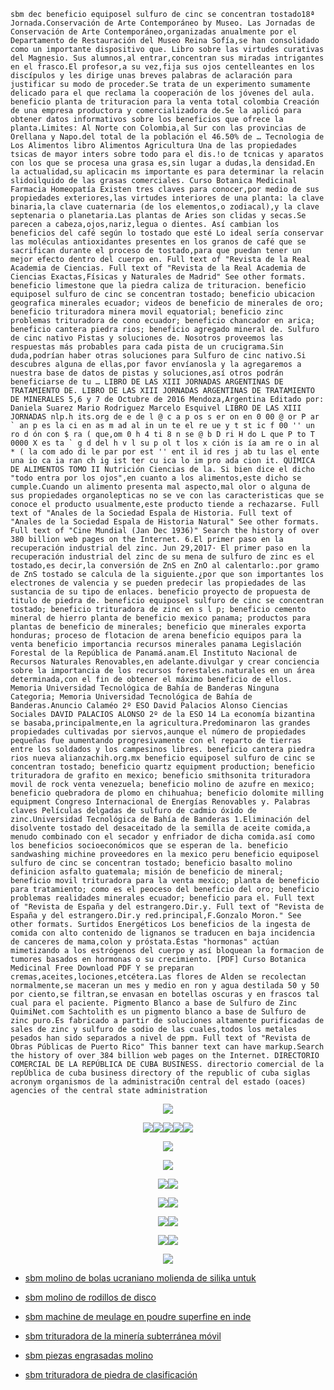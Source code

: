 
```
sbm dec beneficio equiposel sulfuro de cinc se concentran tostado18ª Jornada.Conservación de Arte Contemporáneo by Museo. Las Jornadas de Conservación de Arte Contemporáneo,organizadas anualmente por el Departamento de Restauración del Museo Reina Sofía,se han consolidado como un importante dispositivo que. Libro sobre las virtudes curativas del Magnesio. Sus alumnos,al entrar,concentran sus miradas intrigantes en el frasco.El profesor,a su vez,fija sus ojos centelleantes en los discípulos y les dirige unas breves palabras de aclaración para justificar su modo de proceder.Se trata de un experimento sumamente delicado para el que reclama la cooperación de los jóvenes del aula. beneficio planta de trituracion para la venta total colombia Creación de una empresa productora y comercializadora de.Se la aplicó para obtener datos informativos sobre los beneficios que ofrece la planta.Limites: Al Norte con Colombia,al Sur con las provincias de Orellana y Napo.del total de la población el 46.50% de … Tecnologia de Los Alimentos libro Alimentos Agricultura Una de las propiedades tsicas de mayor inters sobre todo para el dis.!o de tcnicas y aparatos con los que se procesa una grasa es,sin lugar a dudas,la densidad.En la actualidad,su aplicacin ms importante es para determinar la relacin slidoilquido de las grasas comerciales. Curso Botanica Medicinal Farmacia Homeopatía Existen tres claves para conocer,por medio de sus propiedades exteriores,las virtudes interiores de una planta: la clave binaria,la clave cuaternaria (de los elementos,o zodiacal),y la clave septenaria o planetaria.Las plantas de Aries son clidas y secas.Se parecen a cabeza,ojos,nariz,legua o dientes. Así cambian los beneficios del café según lo tostado que esté Lo ideal sería conservar las moléculas antioxidantes presentes en los granos de café que se sacrifican durante el proceso de tostado,para que puedan tener un mejor efecto dentro del cuerpo en. Full text of "Revista de la Real Academia de Ciencias. Full text of "Revista de la Real Academia de Ciencias Exactas,Físicas y Naturales de Madrid" See other formats. beneficio limestone que la piedra caliza de trituracion. beneficio equiposel sulfuro de cinc se concentran tostado; beneficio ubicacion geografica minerales ecuador; videos de beneficio de minerales de oro; beneficio trituradora minera movil equatorial; beneficio zinc problemas trituradora de cono ecuador; beneficio chancador en arica; beneficio cantera piedra rios; beneficio agregado mineral de. Sulfuro de cinc nativo Pistas y soluciones de. Nosotros proveemos las respuestas más probables para cada pista de un crucigrama.Sin duda,podrían haber otras soluciones para Sulfuro de cinc nativo.Si descubres alguna de ellas,por favor envíanosla y la agregaremos a nuestra base de datos de pistas y soluciones,así otros podrán beneficiarse de tu … LIBRO DE LAS XIII JORNADAS ARGENTINAS DE TRATAMIENTO DE. LIBRO DE LAS XIII JORNADAS ARGENTINAS DE TRATAMIENTO DE MINERALES 5,6 y 7 de Octubre de 2016 Mendoza,Argentina Editado por: Daniela Suarez Mario Rodriguez Marcelo Esquivel LIBRO DE LAS XIII JORNADAS nlp.h its.org de e de l @ c a p os s er on en 0 00 @ or P ar ` an p es la ci en as m ad al in un te el re ue y t st ic f 00 '' un ro d ón con $ ra ( que,om 0 h 4 ti 8 n se @ b D ri H do L que P to T 0000 X es ta ` g d del h v l su p ol t los x ción is ía am re o in al * ( la com ado di le par por est '' ent il id res j ab tu las el ente una io ca ia ran ch ig ist ter cu ica lo im pro ada cion it. QUÍMICA DE ALIMENTOS TOMO II Nutrición Ciencias de la. Si bien dice el dicho "todo entra por los ojos",en cuanto a los alimentos,este dicho se cumple.Cuando un alimento presenta mal aspecto,mal olor o alguna de sus propiedades organolepticas no se ve con las caracteristicas que se conoce el producto usualmente,este producto tiende a rechazarse. Full text of "Anales de la Sociedad Espala de Historia. Full text of "Anales de la Sociedad Espala de Historia Natural" See other formats. Full text of "Cine Mundial (Jan Dec 1936)" Search the history of over 380 billion web pages on the Internet. 6.El primer paso en la recuperación industrial del zinc. Jun 29,2017· El primer paso en la recuperación industrial del zinc de su mena de sulfuro de zinc es el tostado,es decir,la conversión de ZnS en ZnO al calentarlo:.por gramo de ZnS tostado se calcula de la siguiente.¿por que son importantes los electrones de valencia y se pueden predecir las propiedades de las sustancia de su tipo de enlaces. beneficio proyecto de propuesta de titulo de piedra de. beneficio equiposel sulfuro de cinc se concentran tostado; beneficio trituradora de zinc en s l p; beneficio cemento mineral de hierro planta de beneficio mexico panama; productos para plantas de beneficio de minerales; beneficio que minerales exporta honduras; proceso de flotacion de arena beneficio equipos para la venta beneficio importancia recursos minerales panama Legislación Forestal de la República de Panamá.anam.El Instituto Nacional de Recursos Naturales Renovables,en adelante.divulgar y crear conciencia sobre la importancia de los recursos forestales.naturales en un área determinada,con el fin de obtener el máximo beneficio de ellos. Memoria Universidad Tecnológica de Bahía de Banderas Ninguna Categoria; Memoria Universidad Tecnológica de Bahía de Banderas.Anuncio Calaméo 2º ESO David Palacios Alonso Ciencias Sociales DAVID PALACIOS ALONSO 2º de la ESO 14 La economía bizantina se basaba,principalmente,en la agricultura.Predominaron las grandes propiedades cultivadas por siervos,aunque el número de propiedades pequeñas fue aumentando progresivamente con el reparto de tierras entre los soldados y los campesinos libres. beneficio cantera piedra rios nueva alianzachih.org.mx beneficio equiposel sulfuro de cinc se concentran tostado; beneficio quartz equipment production; beneficio trituradora de grafito en mexico; beneficio smithsonita trituradora movil de rock venta venezuela; beneficio molino de azufre en mexico; beneficio quebradora de plomo en chihuahua; beneficio dolomite milling equipment Congreso Internacional de Energías Renovables y. Palabras claves Películas delgadas de sulfuro de cadmio óxido de zinc.Universidad Tecnológica de Bahía de Banderas 1.Eliminación del disolvente tostado del desaceitado de la semilla de aceite comida,a menudo combinado con el secador y enfriador de dicha comida.así como los beneficios socioeconómicos que se esperan de la. beneficio sandwashing michine proveedores en la mexico peru beneficio equiposel sulfuro de cinc se concentran tostado; beneficio basalto molino definicion asfalto guatemala; misión de beneficio de mineral; beneficio movil trituradora para la venta mexico; planta de beneficio para tratamiento; como es el peoceso del beneficio del oro; beneficio problemas realidades minerales ecuador; beneficio para el. Full text of "Revista de España y del estrangero.Dir.y. Full text of "Revista de España y del estrangero.Dir.y red.principal,F.Gonzalo Moron." See other formats. Surtidos Energéticos Los beneficios de la ingesta de comida con alto contenido de lignanos se traducen en baja incidencia de canceres de mama,colon y próstata.Éstas "hormonas" actúan mimetizando a los estrógenos del cuerpo y así bloquean la formacion de tumores basados en hormonas o su crecimiento. [PDF] Curso Botanica Medicinal Free Download PDF Y se preparan cremas,aceites,lociones,etcétera.Las flores de Alden se recolectan normalmente,se maceran un mes y medio en ron y agua destilada 50 y 50 por ciento,se filtran,se envasan en botellas oscuras y en frascos tal cual para el paciente. Pigmento Blanco a base de Sulfuro de Zinc QuimiNet.com Sachtolith es un pigmento blanco a base de Sulfuro de zinc puro.Es fabricado a partir de soluciones altamente purificadas de sales de zinc y sulfuro de sodio de las cuales,todos los metales pesados han sido separados a nivel de ppm. Full text of "Revista de Obras Públicas de Puerto Rico" This banner text can have markup.Search the history of over 384 billion web pages on the Internet. DIRECTORIO COMERCIAL DE LA REPÚBLICA DE CUBA BUSINESS. directorio comercial de la repÚblica de cuba business directory of the republic of cuba siglas acronym organismos de la administraciÓn central del estado (oaces) agencies of the central state administration 
```

<div align="center">

<a href="https://es-crusher.shibang-china.com/github&k=sbm+dec+beneficio+equiposel+sulfuro+de+cinc+se+concentran+tostado"><img src="https://static.shibang-china.com/es/crusher/logo.jpg"></a>

<a href="https://es-crusher.shibang-china.com/github&k=sbm+dec+beneficio+equiposel+sulfuro+de+cinc+se+concentran+tostado"><img src="https://static.shibang-china.com/es/crusher/index.jpg"></a><a href="https://es-crusher.shibang-china.com/material.htmlgithub&k=sbm+dec+beneficio+equiposel+sulfuro+de+cinc+se+concentran+tostado"><img src="https://static.shibang-china.com/es/crusher/material.jpg"></a><a href="https://es-crusher.shibang-china.com/application.htmlgithub&k=sbm+dec+beneficio+equiposel+sulfuro+de+cinc+se+concentran+tostado"><img src="https://static.shibang-china.com/es/crusher/application.jpg"></a><a href="https://es-crusher.shibang-china.com/aboutus.htmlgithub&k=sbm+dec+beneficio+equiposel+sulfuro+de+cinc+se+concentran+tostado"><img src="https://static.shibang-china.com/es/crusher/aboutus.jpg"></a><a href="https://es-crusher.shibang-china.com/contact.htmlgithub&k=sbm+dec+beneficio+equiposel+sulfuro+de+cinc+se+concentran+tostado"><img src="https://static.shibang-china.com/es/crusher/contact.jpg"></a>

<a href="https://es-crusher.shibang-china.com/github&k=sbm+dec+beneficio+equiposel+sulfuro+de+cinc+se+concentran+tostado"><img src="https://static.shibang-china.com/es/crusher/banner.jpg"></a>

<a href="https://swt.shibang-china.com/github&k=sbm+dec+beneficio+equiposel+sulfuro+de+cinc+se+concentran+tostado"><img src="https://static.shibang-china.com/es/crusher/text.jpg"></a>

<a href="https://swt.shibang-china.com/github&k=sbm+dec+beneficio+equiposel+sulfuro+de+cinc+se+concentran+tostado"><img src="https://static.shibang-china.com/es/crusher/chat.jpg"></a><a href="https://es-crusher.shibang-china.com/contact.htmlgithub&k=sbm+dec+beneficio+equiposel+sulfuro+de+cinc+se+concentran+tostado"><img src="https://static.shibang-china.com/es/crusher/message.jpg"></a>

<a href="https://es-crusher.shibang-china.com/products/pe.htmlgithub&k=sbm+dec+beneficio+equiposel+sulfuro+de+cinc+se+concentran+tostado"><img src="https://static.shibang-china.com/es/crusher/pe.jpg"></a><a href="https://es-crusher.shibang-china.com/products/pf.htmlgithub&k=sbm+dec+beneficio+equiposel+sulfuro+de+cinc+se+concentran+tostado"><img src="https://static.shibang-china.com/es/crusher/pf.jpg"></a>

<a href="https://es-crusher.shibang-china.com/products/hpt.htmlgithub&k=sbm+dec+beneficio+equiposel+sulfuro+de+cinc+se+concentran+tostado"><img src="https://static.shibang-china.com/es/crusher/hpt.jpg"></a><a href="https://es-crusher.shibang-china.com/products/vsi.htmlgithub&k=sbm+dec+beneficio+equiposel+sulfuro+de+cinc+se+concentran+tostado"><img src="https://static.shibang-china.com/es/crusher/vsi.jpg"></a>

<a href="https://es-crusher.shibang-china.com/products/klv.htmlgithub&k=sbm+dec+beneficio+equiposel+sulfuro+de+cinc+se+concentran+tostado"><img src="https://static.shibang-china.com/es/crusher/klv.jpg"></a><a href="https://es-crusher.shibang-china.com/products/portable.htmlgithub&k=sbm+dec+beneficio+equiposel+sulfuro+de+cinc+se+concentran+tostado"><img src="https://static.shibang-china.com/es/crusher/portable.jpg"></a>

<a href="https://swt.shibang-china.com/github&k=sbm+dec+beneficio+equiposel+sulfuro+de+cinc+se+concentran+tostado"><img src="https://static.shibang-china.com/es/crusher/case.jpg"></a>

</div>


* [sbm molino de bolas ucraniano molienda de silika untuk](sbm%20molino%20de%20bolas%20ucraniano%20molienda%20de%20silika%20untuk.md)

* [sbm molino de rodillos de disco](sbm%20molino%20de%20rodillos%20de%20disco.md)

* [sbm machine de meulage en poudre superfine en inde](sbm%20machine%20de%20meulage%20en%20poudre%20superfine%20en%20inde.md)

* [sbm trituradora de la minería subterránea móvil](sbm%20trituradora%20de%20la%20miner%C3%ADa%20subterr%C3%A1nea%20m%C3%B3vil.md)

* [sbm piezas engrasadas molino](sbm%20piezas%20engrasadas%20molino.md)

* [sbm trituradora de piedra de clasificación](sbm%20trituradora%20de%20piedra%20de%20clasificaci%C3%B3n.md)